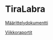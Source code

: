 # TiraLabra

[Määrittelydokumentti](https://github.com/EeroAnt/TiraLabra/blob/main/Dokumentaatio/M%C3%A4%C3%A4rittelydokumentti.md)

[Viikkoraportit](https://github.com/EeroAnt/TiraLabra/tree/main/Dokumentaatio/Viikkoraportit)
